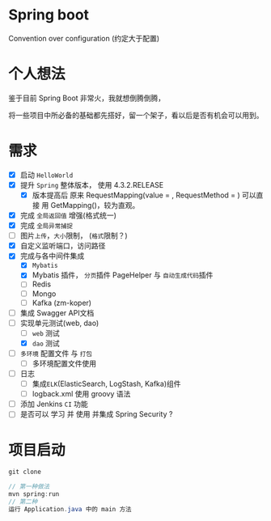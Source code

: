 # Spring boot #
Convention over configuration (约定大于配置)

# 个人想法 #
鉴于目前 Spring Boot 非常火，我就想倒腾倒腾，

将一些项目中所必备的基础都先搭好，留一个架子，看以后是否有机会可以用到。

# 需求 #

- [x] 启动 `HelloWorld`
- [x] 提升 `Spring` 整体版本， 使用 4.3.2.RELEASE
    - [x] 版本提高后 原来 RequestMapping(value = , RequestMethod = ) 可以直接 用 GetMapping()，较为直观。
- [x] 完成 `全局返回值` 增强(格式统一)
- [x] 完成 `全局异常捕捉`
- [ ]  图片`上传`，`大小`限制， (`格式`限制？)
- [x] 自定义监听端口，访问路径
- [x] 完成与各中间件集成
    - [x] `Mybatis`
    - [x] Mybatis 插件， `分页`插件 PageHelper 与 `自动生成代码`插件
    - [ ] Redis
    - [ ] Mongo
    - [ ] Kafka (zm-koper)
- [ ] 集成 Swagger API文档
- [ ] 实现单元测试(web, dao)
    - [ ] `web` 测试
    - [x] `dao` 测试
- [ ] `多环境` 配置文件 与 `打包`
    - [ ] 多环境配置文件使用
- [ ] 日志
    - [ ] 集成`ELK`(ElasticSearch, LogStash, Kafka)组件
    - [ ] logback.xml 使用 groovy 语法
- [ ] 添加 Jenkins `CI` 功能
- [ ] 是否可以 学习 并 使用 并集成 Spring Security ?

# 项目启动 #

``` java
git clone

// 第一种做法
mvn spring:run
// 第二种
运行 Application.java 中的 main 方法
```
